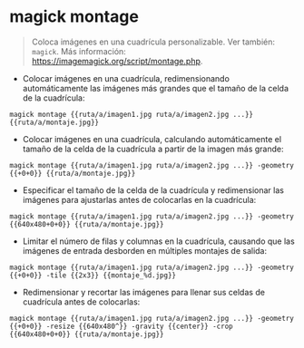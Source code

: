 # magick montage

> Coloca imágenes en una cuadrícula personalizable.
> Ver también: `magick`.
> Más información: <https://imagemagick.org/script/montage.php>.

- Colocar imágenes en una cuadrícula, redimensionando automáticamente las imágenes más grandes que el tamaño de la celda de la cuadrícula:

`magick montage {{ruta/a/imagen1.jpg ruta/a/imagen2.jpg ...}} {{ruta/a/montaje.jpg}}`

- Colocar imágenes en una cuadrícula, calculando automáticamente el tamaño de la celda de la cuadrícula a partir de la imagen más grande:

`magick montage {{ruta/a/imagen1.jpg ruta/a/imagen2.jpg ...}} -geometry {{+0+0}} {{ruta/a/montaje.jpg}}`

- Especificar el tamaño de la celda de la cuadrícula y redimensionar las imágenes para ajustarlas antes de colocarlas en la cuadrícula:

`magick montage {{ruta/a/imagen1.jpg ruta/a/imagen2.jpg ...}} -geometry {{640x480+0+0}} {{ruta/a/montaje.jpg}}`

- Limitar el número de filas y columnas en la cuadrícula, causando que las imágenes de entrada desborden en múltiples montajes de salida:

`magick montage {{ruta/a/imagen1.jpg ruta/a/imagen2.jpg ...}} -geometry {{+0+0}} -tile {{2x3}} {{montaje_%d.jpg}}`

- Redimensionar y recortar las imágenes para llenar sus celdas de cuadrícula antes de colocarlas:

`magick montage {{ruta/a/imagen1.jpg ruta/a/imagen2.jpg ...}} -geometry {{+0+0}} -resize {{640x480^}} -gravity {{center}} -crop {{640x480+0+0}} {{ruta/a/montaje.jpg}}`
